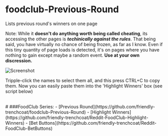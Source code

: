 # foodclub-Previous-Round
Lists previous round's winners on one page

Note: While it **doesn't do anything worth being called cheating**, its accessing the other pages is ***techinically against the rules***. 
That being said, you have virtually no chance of being frozen, as far as I know. Even if this tiny quantity of page loads is detected, it's on pages where you have nothing to gain except maybe a random event. **Use at your own discression.**

![Screenshot](http://i.imgur.com/IKPBrAv.png "Screenshot")

Tripple-click the names to select them all, and this press CTRL+C to copy them. 
Now you can easily paste them into the 'Highlight Winners' box (see script below)

<br>
#
###FoodClub Series:
- [Previous Round](https://github.com/friendly-trenchcoat/foodclub-Previous-Round)
- [Highlight Winners](https://github.com/friendly-trenchcoat/Reddit-FoodClub-Highlight-Winners)
- [Bet Buttons](https://github.com/friendly-trenchcoat/Reddit-FoodClub-BetButtons)
